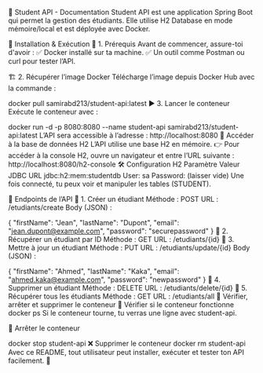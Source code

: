 📘 Student API - Documentation
Student API est une application Spring Boot qui permet la gestion des étudiants. Elle utilise H2 Database en mode mémoire/local et est déployée avec Docker.

🚀 Installation & Exécution
📌 1. Prérequis
Avant de commencer, assure-toi d'avoir :
✅ Docker installé sur ta machine.
✅ Un outil comme Postman ou curl pour tester l’API.

🏗️ 2. Récupérer l’image Docker
Télécharge l’image depuis Docker Hub avec la commande :

docker pull samirabd213/student-api:latest
▶️ 3. Lancer le conteneur
Exécute le conteneur avec :

docker run -d -p 8080:8080 --name student-api samirabd213/student-api:latest
L’API sera accessible à l’adresse :
http://localhost:8080
🎯 Accéder à la base de données H2
L’API utilise une base H2 en mémoire.
👉 Pour accéder à la console H2, ouvre un navigateur et entre l’URL suivante :
http://localhost:8080/h2-console
🛠️ Configuration H2
Paramètre	Valeur
JDBC URL	jdbc:h2:mem:studentdb
User:	sa
Password:	(laisser vide)
Une fois connecté, tu peux voir et manipuler les tables (STUDENT).

📖 Endpoints de l’API
🔹 1. Créer un étudiant
Méthode : POST
URL : /etudiants/create
Body (JSON) :

{
"firstName": "Jean",
"lastName": "Dupont",
"email": "jean.dupont@example.com",
"password": "securepassword"
}
🔹 2. Récupérer un étudiant par ID
Méthode : GET
URL : /etudiants/{id}
🔹 3. Mettre à jour un étudiant
Méthode : PUT
URL : /etudiants/update/{id}
Body (JSON) :

{
"firstName": "Ahmed",
"lastName": "Kaka",
"email": "ahmed.kaka@example.com",
"password": "newpassword"
}
🔹 4. Supprimer un étudiant
Méthode : DELETE
URL : /etudiants/delete/{id}
🔹 5. Récupérer tous les étudiants
Méthode : GET
URL : /etudiants/all
🛑 Vérifier, arrêter et supprimer le conteneur
📌 Vérifier si le conteneur fonctionne
docker ps
Si le conteneur tourne, tu verras une ligne avec student-api.

🛑 Arrêter le conteneur

docker stop student-api
❌ Supprimer le conteneur
docker rm student-api
Avec ce README, tout utilisateur peut installer, exécuter et tester ton API facilement. 🚀
